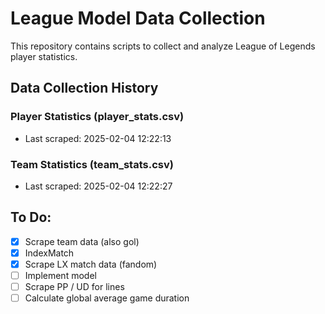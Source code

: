 # League Model Data Collection

This repository contains scripts to collect and analyze League of Legends player statistics.

## Data Collection History

### Player Statistics (player_stats.csv)
- Last scraped: 2025-02-04 12:22:13 

### Team Statistics (team_stats.csv)
- Last scraped: 2025-02-04 12:22:27 

## To Do:
- [x] Scrape team data (also gol)
- [x] IndexMatch
- [x] Scrape LX match data (fandom)
- [ ] Implement model
- [ ] Scrape PP / UD for lines
- [ ] Calculate global average game duration